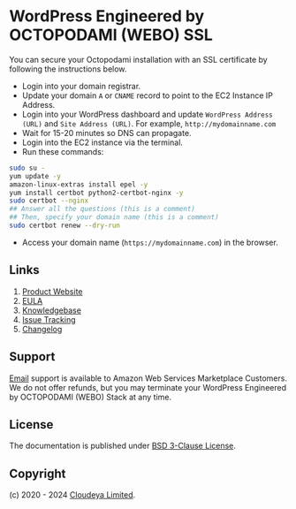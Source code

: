 # WordPress Engineered by OCTOPODAMI (WEBO) SSL

You can secure your Octopodami installation with an SSL certificate by following the instructions below.

+ Login into your domain registrar.
+ Update your domain `A` or `CNAME` record to point to the EC2 Instance IP Address.
+ Login into your WordPress dashboard and update `WordPress Address (URL)` and `Site Address (URL)`. For example, `http://mydomainname.com`
+ Wait for 15-20 minutes so DNS can propagate.
+ Login into the EC2 instance via the terminal.
+ Run these commands:

```sh
sudo su -
yum update -y
amazon-linux-extras install epel -y
yum install certbot python2-certbot-nginx -y
sudo certbot --nginx
## Answer all the questions (this is a comment)
## Then, specify your domain name (this is a comment)
sudo certbot renew --dry-run
```

+ Access your domain name (`https://mydomainname.com`) in the browser.

## Links

1. [Product Website](https://aws.amazon.com/marketplace/pp/prodview-iyn7nuvxxqcjg)
2. [EULA](./octopodamiEULA.txt)
3. [Knowledgebase](https://github.com/cloudeyalimited/wordpress-engineered-by-octopodami/-/wikis/home)
4. [Issue Tracking](https://github.com/cloudeyalimited/wordpress-engineered-by-octopodami/-/issues)
5. [Changelog](./changelog.md)

## Support

[Email](mailto:tech@cloudeya.org) support is available to Amazon Web Services Marketplace Customers. We do not offer refunds, but you may terminate your WordPress Engineered by OCTOPODAMI (WEBO) Stack at any time.

## License

The documentation is published under [BSD 3-Clause License](license.txt).

## Copyright

(c) 2020 - 2024 [Cloudeya Limited](https://cloudeya.org).